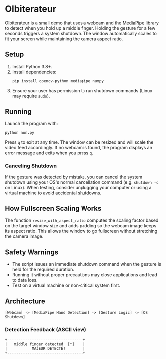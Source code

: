 # Olbiterateur

Olbiterateur is a small demo that uses a webcam and the [MediaPipe](https://github.com/google/mediapipe) library to detect when you hold up a middle finger. Holding the gesture for a few seconds triggers a system shutdown. The window automatically scales to fit your screen while maintaining the camera aspect ratio.

## Setup

1. Install Python 3.8+.
2. Install dependencies:
   ```bash
   pip install opencv-python mediapipe numpy
   ```
3. Ensure your user has permission to run shutdown commands (Linux may require `sudo`).

## Running

Launch the program with:
```bash
python non.py
```
Press `q` to exit at any time. The window can be resized and will scale the video feed accordingly. If no webcam is found, the program displays an error message and exits when you press `q`.

### Canceling Shutdown
If the gesture was detected by mistake, you can cancel the system shutdown using your OS's normal cancellation command (e.g. `shutdown -c` on Linux). When testing, consider unplugging your computer or using a virtual machine to avoid accidental shutdowns.

## How Fullscreen Scaling Works
The function `resize_with_aspect_ratio` computes the scaling factor based on the target window size and adds padding so the webcam image keeps its aspect ratio. This allows the window to go fullscreen without stretching the camera image.

## Safety Warnings
- The script issues an immediate shutdown command when the gesture is held for the required duration.
- Running it without proper precautions may close applications and lead to data loss.
- Test on a virtual machine or non‑critical system first.

## Architecture
```text
[Webcam] -> [MediaPipe Hand Detection] -> [Gesture Logic] -> [OS Shutdown]
```

### Detection Feedback (ASCII view)
```text
+----------------------------------+
|   middle finger detected  [*]    |
|           MAJEUR DETECTÉ!        |
+----------------------------------+
```


